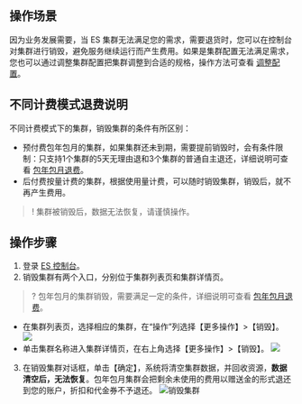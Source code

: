 ## 操作场景
因为业务发展需要，当 ES 集群无法满足您的需求，需要退货时，您可以在控制台对集群进行销毁，避免服务继续运行而产生费用。如果是集群配置无法满足需求，您也可以通过调整集群配置把集群调整到合适的规格，操作方法可查看 [调整配置](https://cloud.tencent.com/document/product/845/32096)。

## 不同计费模式退费说明
不同计费模式下的集群，销毁集群的条件有所区别：
- 预付费包年包月的集群，如果集群还未到期，需要提前销毁时，会有条件限制：只支持1个集群的5天无理由退和3个集群的普通自主退还，详细说明可查看 [包年包月退费](https://cloud.tencent.com/document/product/845/18377)。
- 后付费按量计费的集群，根据使用量计费，可以随时销毁集群，销毁后，就不再产生费用。

> ! 集群被销毁后，数据无法恢复，请谨慎操作。  

## 操作步骤
1. 登录 [ES 控制台](https://console.cloud.tencent.com/es)。
2. 销毁集群有两个入口，分别位于集群列表页和集群详情页。 
> ? 包年包月的集群销毁，需要满足一定的条件，详细说明可查看 [包年包月退费](https://cloud.tencent.com/document/product/845/18377)。
> 
 - 在集群列表页，选择相应的集群，在“操作”列选择【更多操作】>【销毁】。
![](https://main.qcloudimg.com/raw/587fab41fa57d74037fd9528e241bcf5.png)
 - 单击集群名称进入集群详情页，在右上角选择【更多操作】>【销毁】。
![](https://main.qcloudimg.com/raw/05a62fda5433e1552bd88b934d842100.png)
3. 在销毁集群对话框，单击【确定】，系统将清空集群数据，并回收资源，**数据清空后，无法恢复**。包年包月集群会把剩余未使用的费用以赠送金的形式退还到您的账户，折扣和代金券不予退还。
![销毁集群](https://main.qcloudimg.com/raw/bae8a486a3f1d9b47a02f2da64ce96cb.jpg)
